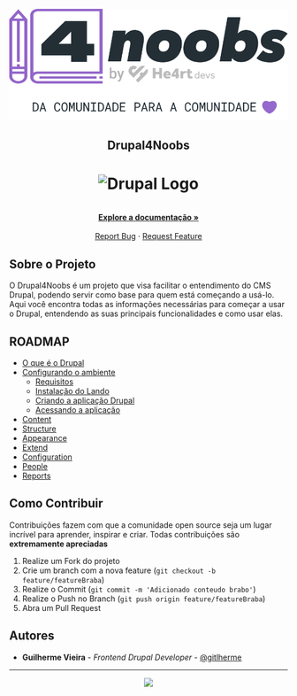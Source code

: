 <!-- Logo 4noobs -->

<p align="center">
  <a href="https://github.com/he4rt/4noobs" target="_blank">
    <img src="https://raw.githubusercontent.com/he4rt/4noobs/master/.github/footer_4noobs.svg">
  </a>
</p>

<!-- Title -->

<p align="center">
  <h2 align="center">Drupal4Noobs</h2>

  <h1 align="center"><img src="https://www.drupal.org/files/cta/graphic/Wordmark2_white_RGB.svg" alt="Drupal Logo" width="220"></h1>
  
  <p align="center">
    <br />
    <a href="#ROADMAP"><strong>Explore a documentação »</strong></a>
    <br />
    <br />
    <a href="link-para-abrir-issue">Report Bug</a>
    ·
    <a href="link-para-abrir-issue">Request Feature</a>
  </p>
</p>
    
 <!-- ABOUT THE PROJECT -->

## Sobre o Projeto
O Drupal4Noobs é um projeto que visa facilitar o entendimento do CMS Drupal, podendo servir como base para quem está começando a usá-lo. Aqui você encontra todas as informações necessárias para começar a usar o Drupal, entendendo as suas principais funcionalidades e como usar elas.

<!-- ROADMAP OF PROJECT -->

## ROADMAP

- [O que é o Drupal](/content/o-que-e-drupal.md)
- [Configurando o ambiente](/content/ambiente.md)
  - [Requisitos](/content/ambiente.md#requisitos)
  - [Instalação do Lando](/content/ambiente.md#instalacao-do-lando)
  - [Criando a aplicação Drupal](/content/ambiente.md#criando-a-aplicacao-drupal)
  - [Acessando a aplicação](/content/ambiente.md#acessando-a-aplicacao)
- [Content](/content/content.md)
- [Structure](/content/structure.md)
- [Appearance](/content/appearance.md)
- [Extend](/content/extend.md)
- [Configuration](/content/configuration.md)
- [People](/content/people.md)
- [Reports](/content/reports.md)

<!-- CONTRIBUTING -->
## Como Contribuir

Contribuições fazem com que a comunidade open source seja um lugar incrível para aprender, inspirar e criar. Todas contribuições
são **extremamente apreciadas**

1. Realize um Fork do projeto
2. Crie um branch com a nova feature (`git checkout -b feature/featureBraba`)
3. Realize o Commit (`git commit -m 'Adicionado conteudo brabo'`)
4. Realize o Push no Branch (`git push origin feature/featureBraba`)
5. Abra um Pull Request

## Autores

- **Guilherme Vieira** - _Frontend Drupal Developer_ - [@gitlherme](https://github.com/gitlherme)

---

<p align="center">
  <a href="https://github.com/he4rt/4noobs" target="_blank">
    <img src="https://raw.githubusercontent.com/gitlherme/4noobs/master/.github/footer_4noobs.svg" width="380">
  </a>
</p>
